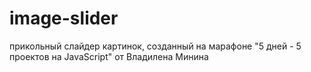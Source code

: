 # image-slider
прикольный слайдер картинок, созданный на марафоне "5 дней - 5 проектов на JavaScript" от Владилена Минина
